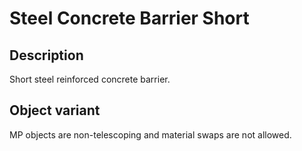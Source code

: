 # Steel Concrete Barrier Short

## Description

Short steel reinforced concrete barrier.

## Object variant

MP objects are non-telescoping and material swaps are not allowed.
